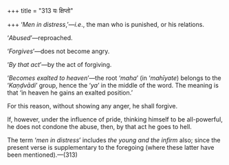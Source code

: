 +++
title = "313 यः क्षिप्तो"

+++
‘*Men in distress*,’—*i.e*., the man who is punished, or his relations.

‘*Abused*’—reproached.

‘*Forgives*’—does not become angry.

‘*By that act*’—by the act of forgiving.

‘*Becomes exalted to heaven*’—the root ‘*maha*’ (in ‘*mahīyate*) belongs
to the ‘*Kaṇḍvādi*’ group, hence the ‘*ya*’ in the middle of the word.
The meaning is that ‘in heaven he gains an exalted position.’

For this reason, without showing any anger, he shall forgive.

If, however, under the influence of pride, thinking himself to be
all-powerful, he does not condone the abuse, then, by that act he goes
to hell.

The term ‘*men in distress*’ includes *the young and the infirm* also;
since the present verse is supplementary to the foregoing (where these
latter have been mentioned).—(313)


